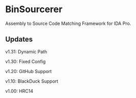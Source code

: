 BinSourcerer
============

Assembly to Source Code Matching Framework for IDA Pro.

Updates
--------
v1.31: Dynamic Path

v1.30: Fixed Config

v1.20: GitHub Support

v1.10: BlackDuck Support

v1.00: HRC14
